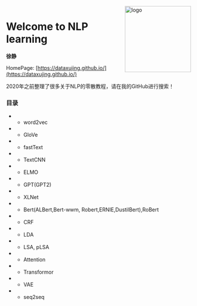 <img src="docs/_media/icon.svg" align="right" alt="logo" height="180" width="180" />

# Welcome to NLP learning

**徐静**

HomePage: [https://dataxujing.github.io/](https://dataxujing.github.io/)

2020年之前整理了很多关于NLP的零散教程，请在我的GitHub进行搜索！

<!-- <div align=center>
<img src="./zh-cn/img/index/cnn_hist.png" />
</div> -->


### 目录

* - word2vec
* - GloVe
* - fastText
* - TextCNN
* - ELMO
* - GPT(GPT2)
* - XLNet
* - Bert(ALBert,Bert-wwm, Robert,ERNIE,DustilBert),RoBert
* - CRF
* - LDA
* - LSA, pLSA
* - Attention
* - Transformor
* - VAE
* - seq2seq


